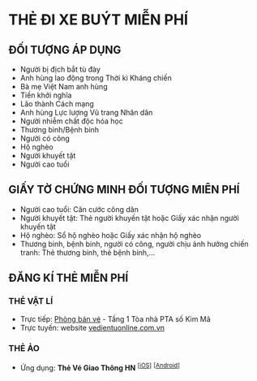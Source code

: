 # THẺ ĐI XE BUÝT MIỄN PHÍ
## ĐỐI TƯỢNG ÁP DỤNG
- Người bị địch bắt tù đày 
- Anh hùng lao động trong Thời kì Kháng chiến 
- Bà mẹ Việt Nam anh hùng 
- Tiền khởi nghĩa 
- Lão thành Cách mạng 
- Anh hùng Lực lượng Vũ trang Nhân dân
- Người nhiễm chất độc hóa học
- Thương binh/Bệnh binh
- Người có công
- Hộ nghèo
- Người khuyết tật
- Người cao tuổi
## GIẤY TỜ CHỨNG MINH ĐỐI TƯỢNG MIÊN PHÍ
- Người cao tuổi: Căn cước công dân
- Người khuyết tật: Thẻ người khuyến tật hoặc Giấy xác nhận người khuyến tật
- Hộ nghèo: Sổ hộ nghèo hoặc Giấy xác nhận hộ nghèo
- Thương binh, bệnh binh, người có công, người chịu ảnh hưởng chiến tranh: Thẻ thương binh, thẻ bệnh binh,...
## ĐĂNG KÍ THẺ MIỄN PHÍ
### THẺ VẬT LÍ
- Trực tiếp: [Phòng bán vé](https://maps.app.goo.gl/LBvGmhNcPNaZgYew5) - Tầng 1 Tòa nhà PTA số Kim Mã
- Trực tuyến:  website [vedientuonline.com.vn](https://vedientuonline.com.vn/)
### THẺ ẢO
- Ứng dụng: **Thẻ Vé Giao Thông HN** <sup>[[iOS](https://apps.apple.com/vn/app/th%E1%BA%BB-v%C3%A9-giao-th%C3%B4ng-hn/id6479341523)]</sup> <sup>[[Android](https://play.google.com/store/apps/details?id=com.vnpass.hn_bus_customer)]</sup>
